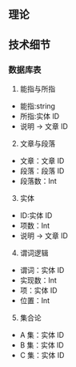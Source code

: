 ## 理论

## 技术细节

### 数据库表

1. 能指与所指

-   能指:string
-   所指:实体 ID
-   说明 -> 文章 ID

2. 文章与段落

-   文章：文章 ID
-   段落：段落 ID
-   段落数：Int

3. 实体

-   ID:实体 ID
-   项数：Int
-   说明 -> 文章 ID

4. 谓词逻辑

-   谓词：实体 ID
-   实现数：Int
-   项：实体 ID
-   位置：Int

5. 集合论

-   A 集：实体 ID
-   B 集：实体 ID
-   C 集：实体 ID
